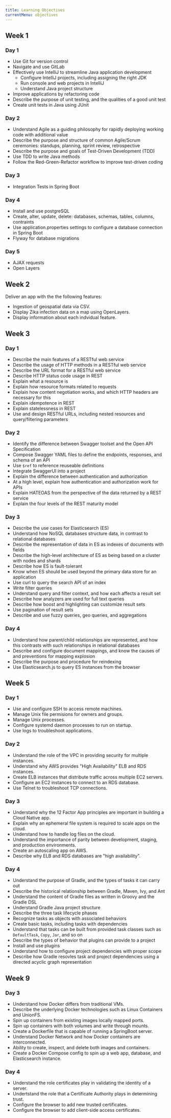 ```yaml
---
title: Learning Objectives
currentMenu: objectives
---
```


## Week 1

### Day 1

- Use Git for version control
- Navigate and use GitLab
- Effectively use IntelliJ to streamline Java application development
    - Configure IntelliJ projects, including assigning the right JDK
    - Run console and web projects in IntelliJ
    - Understand Java project structure
- Improve applications by refactoring code
- Describe the purpose of unit testing, and the qualities of a good unit test 
- Create unit tests in Java using JUnit

### Day 2

- Understand Agile as a guiding philosophy for rapidly deploying working code with additional value
- Describe the purpose and structure of common Agile/Scrum ceremonies: standups, planning, sprint review, retrospective
- Describe the purpose and goals of Test-Driven Development (TDD)
- Use TDD to write Java methods
- Follow the Red-Green-Refactor workflow to improve test-driven coding

### Day 3
- Integration Tests in Spring Boot

### Day 4
- Install and use postgreSQL
- Create, alter, update, delete: databases, schemas, tables, columns, contraints
- Use application.properties settings to configure a database connection in Spring Boot
- Flyway for database migrations

### Day 5

- AJAX requests
- Open Layers

## Week 2

Deliver an app with the the following features:

- Ingestion of geospatial data via CSV.
- Display Zika infection data on a map using OpenLayers.
- Display information about each indvidual feature.

## Week 3

### Day 1

- Describe the main features of a RESTful web service
- Describe the usage of HTTP methods in a RESTful web service
- Describe the URL format for a RESTful web service
- Describe HTTP status code usage in REST
- Explain what a resource is
- Explain how resource formats related to requests
- Explain how content negotiation works, and which HTTP headers are necessary for this
- Explain idempotence in REST
- Explain statelessness in REST
- Use and design RESTful URLs, including nested resources and query/filtering parameters

### Day 2

- Identify the difference between Swagger toolset and the Open API Specification
- Compose Swagger YAML files to define the endpoints, responses, and schema of an API
- Use `$ref` to reference reuseable definitions
- Integrate SwaggerUI into a project
- Explain the difference between authentication and authorization
- At a high level, explain how authentication and authorization work for APIs
- Explain HATEOAS from the perspective of the data returned by a REST service
- Explain the four levels of the REST maturity model

### Day 3

- Describe the use cases for Elasticsearch (ES)
- Understand how NoSQL databases structure data, in contrast to relational databases
- Describe the representation of data in ES as indexes of documents with fields
- Describe the high-level architecture of ES as being based on a cluster with nodes and shards
- Describe how ES is fault-tolerant
- Know when ES should be used beyond the primary data store for an application
- Use curl to query the search API of an index
- Write filter queries
- Understand query and filter context, and how each affects a result set
- Describe how analyzers are used for full text queries
- Describe how boost and highlighting can customize result sets
- Use pagination of result sets
- Describe and use fuzzy queries, geo queries, and aggregations

### Day 4

- Understand how parent/child relationships are represented, and how this contrasts with such relationships in relational databases
- Describe and configure document mappings, and know the causes of and preventions for mapping explosion
- Describe the purpose and procedure for reindexing
- Use Elasticsearch.js to query ES instances from the browser

## Week 5

### Day 1

- Use and configure SSH to access remote machines.
- Manage Unix file permisions for owners and groups.
- Manage Unix processes.
- Configure systemd daemon processes to run on startup.
- Use logs to troubleshoot applications.

### Day 2

- Understand the role of the VPC in providing security for multiple instances.
- Understand why AWS provides "High Availability" ELB and RDS instances.
- Create ELB instances that distribute traffic across multiple EC2 servers.
- Configure an EC2 instances to connect to an RDS database.
- Use Telnet to troubleshoot TCP connections.

### Day 3

- Understand why the 12 Factor App principles are important in building a Cloud Native app.
- Explain why an ephemeral file system is required to scale apps on the cloud.
- Understand how to handle log files on the cloud.
- Understand the importance of parity between development, staging, and production environments.
- Create an autoscaling app on AWS.
- Describe why ELB and RDS databases are "high availability".

### Day 4

- Understand the purpose of Gradle, and the types of tasks it can carry out
- Describe the historical relationship between Gradle, Maven, Ivy, and Ant
- Understand the content of Gradle files as written in Groovy and the Gradle DSL
- Understand Gradle Java project structure
- Describe the three task lifecycle phases
- Recognize tasks as objects with associated behaviors
- Create basic tasks, including tasks with dependencies
- Understand that tasks can be built from provided task classes such as `DefaultTask`, `Copy`, `Jar`, and so on
- Describe the types of behavior that plugins can provide to a project
- Install and use plugins
- Understand how to configure project dependencies with proper scope
- Describe how Gradle resovles task and project dependencies using a directed acyclic graph representation

## Week 9

### Day 3

- Understand how Docker differs from traditional VMs.
- Describe the underlying Docker technologies such as Linux Containers and UnionFS.
- Spin up containers from existing images locally mapped ports.
- Spin up containers with both volumes and write through mounts.
- Create a Dockerfile that is capable of running a SpringBoot server.
- Understand Docker Network and how Docker containers are interconnected.
- Ability to create, inspect, and delete both images and containers.
- Create a Docker Compose config to spin up a web app, database, and Elasticsearch instance.

### Day 4

- Understand the role certificates play in validating the identity of a server.
- Undertstand the role that a Certificate Authority plays in determining trust.
- Configure the browser to add new trusted certificates.
- Configure the browser to add client-side access certificates.
